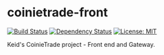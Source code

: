 # coinietrade-front

[![Build Status][CircleCI-image]][CircleCI-url] [![Dependency Status][depstat-image]][depstat-url] [![License: MIT][license-image]][license-url]

Keid's CoinieTrade project - Front end and Gateway.

[CircleCI-url]: https://circleci.com/gh/keidrun/coinietrade-front/tree/master
[CircleCI-image]: https://circleci.com/gh/keidrun/coinietrade-front/tree/master.svg?style=svg
[depstat-url]: https://david-dm.org/keidrun/coinietrade-front
[depstat-image]: https://david-dm.org/keidrun/coinietrade-front.svg
[license-url]: https://opensource.org/licenses/GPL-3.0
[license-image]: https://img.shields.io/badge/License-GPL3-yellow.svg
